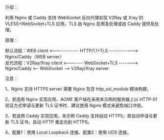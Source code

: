 介绍：

利用 Nginx 或 Caddy 支持 WebSocket 反向代理实现 V2Ray 或 Xray 的 VLESS+WebSocket+TLS 应用，TLS 由 Nginx 启用及处理或由 Caddy 提供及处理。

原理：

默认流程：WEB client <------------ HTTP/1.1+TLS ------------> Nginx/Caddy（WEB server）  
反代流程：V2Ray/Xray client <------- WebSocket+TLS -------> Nginx/Caddy <-- WebSocket --> V2Ray/Xray server

注意：

1、Nginx 支持 HTTPS server 需要 Nginx 包含 http_ssl_module 模块构建。

2、若选用 Nginx 实现应用，ACME 客户端在采用本示例的服务器上以 HTTP-01 验证方式申请与更新 TLS 证书时、建议使用 Nginx 模式来避免端口冲突。

3、若选用 Caddy 实现应用，本示例 Caddy 支持自动 HTTPS，即自动申请与更新 TLS 证书，自动 HTTP 重定向到 HTTPS。

4、配置1：使用 Local Loopback 连接。配置2：使用 UDS 连接。
